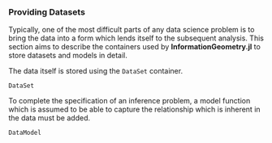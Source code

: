 
### Providing Datasets

Typically, one of the most difficult parts of any data science problem is to bring the data into a form which lends itself to the subsequent analysis.
This section aims to describe the containers used by **InformationGeometry.jl** to store datasets and models in detail.

The data itself is stored using the `DataSet` container.
```@docs
DataSet
```

To complete the specification of an inference problem, a model function which is assumed to be able to capture the relationship which is inherent in the data must be added.

```@docs
DataModel
```
